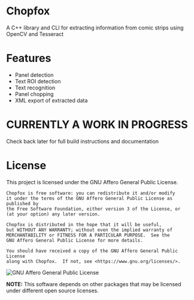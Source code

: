 # Chopfox

A C++ library and CLI for extracting information from comic strips using OpenCV and Tesseract

# Features

- Panel detection
- Text ROI detection
- Text recognition
- Panel chopping
- XML export of extracted data

# CURRENTLY A WORK IN PROGRESS

Check back later for full build instructions and documentation

# License

This project is licensed under the GNU Affero General Public License.

```
Chopfox is free software: you can redistribute it and/or modify
it under the terms of the GNU Affero General Public License as published by
the Free Software Foundation, either version 3 of the License, or
(at your option) any later version.

Chopfox is distributed in the hope that it will be useful,
but WITHOUT ANY WARRANTY; without even the implied warranty of
MERCHANTABILITY or FITNESS FOR A PARTICULAR PURPOSE.  See the
GNU Affero General Public License for more details.

You should have received a copy of the GNU Affero General Public License
along with Chopfox.  If not, see <https://www.gnu.org/licenses/>.
```

![GNU Affero General Public License](https://www.gnu.org/graphics/agplv3-88x31.png)

__NOTE:__ This software depends on other packages that may be licensed under different open source licenses.